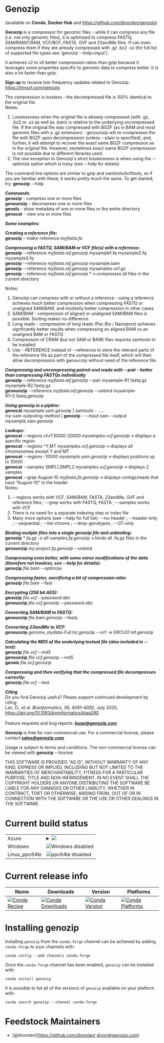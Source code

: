 Genozip
=======  
  
(available on **Conda**, **Docker Hub** and https://github.com/divonlan/genozip)  
  
**Genozip** is a compressor for genomic files - while it can compress any file (i.e. not only genomic files), it is optimized to compress FASTQ, SAM/BAM/CRAM, VCF/BCF, FASTA, GVF and 23andMe files. If can even compress them if they are already compressed with .gz .bz2 .xz (for full list of supported file types see 'genozip --help=input').  
  
It achieves x2 to x5 better compression ratios than gzip because it leverages some properties specific to genomic data to compress better. It is also a lot faster than gzip.  
  
**Sign up** to receive low-frequency updates related to Genozip: https://tinyurl.com/genozip  
  
The compression is lossless - the decompressed file is 100% identical to the original file.  
Notes:   
1. Losslessness when the original file is already compressed (with .gz, .bz2 or .xz as well as .bam) is relative to the underlying uncompressed file. If the original file was compressed with BGZF (as in BAM and most genomic files with a .gz extension) - genounzip will re-compresses the file with BGZF upon decompression (unless --plain is specified), and, further, it will attempt to recover the exact same BGZF compression as in the original file. However, sometimes exact-same BGZF compression is not possible due to different libraries used.  
2. The one exception to Genozip's strict losslessness is when using the --optimize option which is lossy (see --help for details)  
  
The command line options are similar to gzip and samtools/bcftools, so if you are familiar with these, it works pretty much the same. To get started, try: **genozip** --help  
  
***Commands***:   
**genozip**   - compress one or more files   
**genounzip** - decompress one or more files   
**genols**    - show metadata of one or more files or the entire directory   
**genocat**   - view one or more files   
  
***Some examples:***  
  
***Creating a reference file:***  
**genozip** --make-reference *myfasta.fa*  
  
***Compressing a FASTQ, SAM/BAM or VCF file(s) with a reference:***  
**genozip** --reference *myfasta.ref.genozip* mysample1.fq mysample2.fq mysample3.fq  
**genozip** --reference *myfasta.ref.genozip* mysample.bam  
**genozip** --reference *myfasta.ref.genozip* mysamples.vcf.gz  
**genozip** --reference *myfasta.ref.genozip* *     ←compresses all files in the current directory  
  
Notes:  
1. Genozip can compress with or without a reference - using a reference achieves much better compression when compressing FASTQ or unaligned SAM/BAM, and modestly better compression in other cases  
2. SAM/BAM - compression of aligned or unaligned SAM/BAM files is possible. Sorting makes no difference  
3. Long reads - compression of long reads (Pac Bio / Nanopore) achieves signficantly better results when compressing an aligned BAM vs an unaligned BAM or FASTQ  
4. Compression of CRAM (but not SAM or BAM) files requires samtools to be installed  
5. Use --REFERENCE instead of --reference to store the relevant parts of the reference file as part of the compressed file itself, which will then allow decompression with genounzip without need of the reference file.  
  
***Compressing and uncompressing paired-end reads with --pair - better than compressing FASTQs individually***  
**genozip** --reference *myfasta.ref.genozip* --pair mysample-R1.fastq.gz mysample-R2.fastq.gz  
**genounzip** --reference *myfasta.ref.genozip* --unbind mysample-R1+2.fastq.genozip  
  
***Using* genozip *in a pipline:***  
**genocat** *mysample.sam.genozip* | samtools - .....  
my-sam-outputing-method | **genozip** - --input sam --output *mysample.sam.genozip*  
  
***Lookups:***  
**genocat** --regions chr1:10000-20000 *mysamples.vcf.genozip*   ←displays a specific region  
**genocat** --regions ^Y,MT *mysamples.vcf.genozip*   ←displays all chromosomes except Y and MT  
**genocat** --regions -10000 *mysample.sam.genozip*   ←displays positions up to 10000  
**genocat** --samples SMPL1,SMPL2 *mysamples.vcf.genozip*   ←displays 2 samples  
**genocat** --grep August-10 *myfasta.fa.genozip*   ←displays contigs/reads that have "August-10" in the header  
Notes:  
1. --regions works with VCF, SAM/BAM, FASTA, 23andMe, GVF and reference files ; --grep works with FASTQ, FASTA ; --samples works with VCF  
2. There is no need for a separate indexing step or index file  
3. Many more options (see --help for full list): --no-header ; --header-only ; --sequential ; --list-chroms ; --drop-genotypes ; --GT-only  
  
***Binding mutiple files into a single genozip file and unbinding:***  
**genozip** **.fq.gz* -o *all-samples.fq.genozip*   ←binds all .fq.gz files in the current directory  
**genounzip** *my-project.fq.genozip* --unbind   
  
***Compressing even better, with some minor modifications of the data (therefore not lossless, see --help for details):***  
**genozip** *file.bam* --optimize   
  
***Compressing faster, sacrificing a bit of compression ratio:***  
**genozip** *file.bam* --fast   
  
***Encrypting (256 bit AES):***  
**genozip** *file.vcf* --password *abc*   
**genounzip** *file.vcf.genozip* --password *abc*   
  
***Converting SAM/BAM to FASTQ:***  
**genounzip** *file.bam.genozip* --fastq  
  
***Converting 23andMe to VCF:***  
**genounzip** *genome_mydata-Full.txt.genozip* --vcf -e GRCh37.ref.genozip  
  
***Calculating the MD5 of the underlying textual file (also included in *--test*):***  
**genozip** *file.vcf* --md5   
**genounzip** *file.vcf.genozip* --md5   
**genols** *file.vcf.genozip*  
  
***Compressing and then verifying that the compressed file decompresses correctly:***  
**genozip** *file.vcf* --test   
  
***Citing***  
Do you find Genozip useful? Please support continued development by citing:  
Lan, D., et al. *Bioinformatics*, 36, 4091–4092, July 2020, https://doi.org/10.1093/bioinformatics/btaa290  
<br> 
Feature requests and bug reports: **bugs@genozip.com**   
  
**Genozip** is free for non-commercial use. For a commercial license, please contact **sales@genozip.com**   
  
Usage is subject to terms and conditions. The non-commercial license can be viewed with **genozip** --license  
  
THIS SOFTWARE IS PROVIDED "AS IS", WITHOUT WARRANTY OF ANY KIND, EXPRESS OR IMPLIED, INCLUDING BUT NOT LIMITED TO THE WARRANTIES OF MERCHANTABILITY, FITNESS FOR A PARTICULAR PURPOSE, TITLE AND NON-INFRINGEMENT. IN NO EVENT SHALL THE COPYRIGHT HOLDERS OR ANYONE DISTRIBUTING THE SOFTWARE BE LIABLE FOR ANY DAMAGES OR OTHER LIABILITY, WHETHER IN CONTRACT, TORT OR OTHERWISE, ARISING FROM, OUT OF OR IN CONNECTION WITH THE SOFTWARE OR THE USE OR OTHER DEALINGS IN THE SOFTWARE.  

Current build status
====================


<table>

  <tr>
    <td>Azure</td>
    <td>
      <details>
        <summary>
          <a href="https://dev.azure.com/conda-forge/feedstock-builds/_build/latest?definitionId=8867&branchName=master">
            <img src="https://dev.azure.com/conda-forge/feedstock-builds/_apis/build/status/genozip-feedstock?branchName=master">
          </a>
        </summary>
        <table>
          <thead><tr><th>Variant</th><th>Status</th></tr></thead>
          <tbody><tr>
              <td>linux</td>
              <td>
                <a href="https://dev.azure.com/conda-forge/feedstock-builds/_build/latest?definitionId=8867&branchName=master">
                  <img src="https://dev.azure.com/conda-forge/feedstock-builds/_apis/build/status/genozip-feedstock?branchName=master&jobName=linux&configuration=linux_" alt="variant">
                </a>
              </td>
            </tr><tr>
              <td>osx</td>
              <td>
                <a href="https://dev.azure.com/conda-forge/feedstock-builds/_build/latest?definitionId=8867&branchName=master">
                  <img src="https://dev.azure.com/conda-forge/feedstock-builds/_apis/build/status/genozip-feedstock?branchName=master&jobName=osx&configuration=osx_" alt="variant">
                </a>
              </td>
            </tr>
          </tbody>
        </table>
      </details>
    </td>
  </tr>
  <tr>
    <td>Windows</td>
    <td>
      <img src="https://img.shields.io/badge/Windows-disabled-lightgrey.svg" alt="Windows disabled">
    </td>
  </tr>
  <tr>
    <td>Linux_ppc64le</td>
    <td>
      <img src="https://img.shields.io/badge/ppc64le-disabled-lightgrey.svg" alt="ppc64le disabled">
    </td>
  </tr>
</table>

Current release info
====================

| Name | Downloads | Version | Platforms |
| --- | --- | --- | --- |
| [![Conda Recipe](https://img.shields.io/badge/recipe-genozip-green.svg)](https://anaconda.org/conda-forge/genozip) | [![Conda Downloads](https://img.shields.io/conda/dn/conda-forge/genozip.svg)](https://anaconda.org/conda-forge/genozip) | [![Conda Version](https://img.shields.io/conda/vn/conda-forge/genozip.svg)](https://anaconda.org/conda-forge/genozip) | [![Conda Platforms](https://img.shields.io/conda/pn/conda-forge/genozip.svg)](https://anaconda.org/conda-forge/genozip) |

Installing genozip
==================

Installing `genozip` from the `conda-forge` channel can be achieved by adding `conda-forge` to your channels with:

```
conda config --add channels conda-forge
```

Once the `conda-forge` channel has been enabled, `genozip` can be installed with:

```
conda install genozip
```

It is possible to list all of the versions of `genozip` available on your platform with:

```
conda search genozip --channel conda-forge
```

Feedstock Maintainers
=====================

* [@divonlan](https://github.com/divonlan/ divon@genozip.com)
